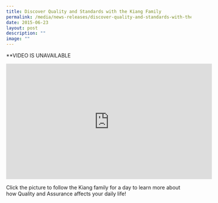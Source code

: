 ```yaml
---
title: Discover Quality and Standards with the Kiang Family
permalink: /media/news-releases/discover-quality-and-standards-with-the-kiang-family/
date: 2015-06-23
layout: post
description: ""
image: ""
---
```

**VIDEO IS UNAVAILABLE

<div class="bp-youtube">
      <iframe allowfullscreen="" allow="autoplay; encrypted-media" frameborder="0" src="https://www.youtube.com/embed/pfp7U0Qajgo" height="315" width="560"></iframe>
</div>

Click the picture to follow the Kiang family for a day to learn more about how Quality and Assurance affects your daily life!